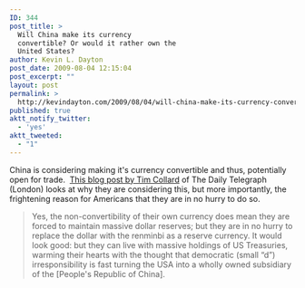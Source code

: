 ```yaml
---
ID: 344
post_title: >
  Will China make its currency
  convertible? Or would it rather own the
  United States?
author: Kevin L. Dayton
post_date: 2009-08-04 12:15:04
post_excerpt: ""
layout: post
permalink: >
  http://kevindayton.com/2009/08/04/will-china-make-its-currency-convertible-or-would-it-rather-own-the-united-states/
published: true
aktt_notify_twitter:
  - 'yes'
aktt_tweeted:
  - "1"
---
```

China is considering making it's currency convertible and thus, potentially open for trade.  <a title="http://blogs.telegraph.co.uk/news/timcollard/100005531/will-china-make-its-currency-convertible-or-would-it-rather-own-the-united-states/" href="http://blogs.telegraph.co.uk/news/timcollard/100005531/will-china-make-its-currency-convertible-or-would-it-rather-own-the-united-states/" target="_self">This blog post by Tim Collard</a> of The Daily Telegraph (London) looks at why they are considering this, but more importantly, the frightening reason for Americans that they are in no hurry to do so.
<blockquote>Yes, the non-convertibility of their own currency does mean they are forced to maintain massive dollar reserves; but they are in no hurry to replace the dollar with the renminbi as a reserve currency. It would look good: but they can live with massive holdings of US Treasuries, warming their hearts with the thought that democratic (small “d”) irresponsibility is fast turning the USA into a wholly owned subsidiary of the [People's Republic of China].</blockquote>
